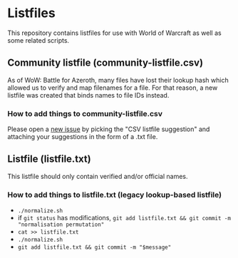 # Listfiles
This repository contains listfiles for use with World of Warcraft as well as some related scripts.

## Community listfile (community-listfile.csv)
As of WoW: Battle for Azeroth, many files have lost their lookup hash which allowed us to verify and map filenames for a file. For that reason, a new listfile was created that binds names to file IDs instead.

### How to add things to community-listfile.csv
Please open a [new issue](https://github.com/wowdev/wow-listfile/issues/new/choose) by picking the "CSV listfile suggestion" and attaching your suggestions in the form of a .txt file. 

## Listfile (listfile.txt)
This listfile should only contain verified and/or official names.

### How to add things to listfile.txt (legacy lookup-based listfile)
* `./normalize.sh`
* if `git status` has modifications, `git add listfile.txt && git commit -m "normalisation permutation"`
* `cat >> listfile.txt`
* `./normalize.sh`
* `git add listfile.txt && git commit -m "$message"`
